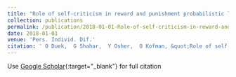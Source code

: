 ```yaml
---
title: "Role of self-criticism in reward and punishment probabilistic learning"
collection: publications
permalink: /publication/2018-01-01-Role-of-self-criticism-in-reward-and-punishment-probabilistic-learning
date: 2018-01-01
venue: 'Pers. Individ. Dif.'
citation: ' O Duek,  G Shahar,  Y Osher,  O Kofman, &quot;Role of self-criticism in reward and punishment probabilistic learning.&quot; Pers. Individ. Dif., 2018.'
---
```

Use [Google Scholar](https://scholar.google.com/scholar?q=Role+of+self+criticism+in+reward+and+punishment+probabilistic+learning){:target="_blank"} for full citation